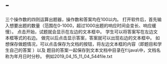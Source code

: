 # -
三个操作数的四则运算出题器，操作数和答案均在100以内。
打开软件后，首先输入想要出题的数量（范围在0-1000，超过1000出题的响应时间会变长、响应缓慢）。
点击开始，试题就会显示在左边的文本框中。
学生可以将答案写在左边文本框等式的右边。
做完以后点击显示答案，答案就可以出现右边的文本框中。
如想保存做题情况，可以点击保存为文档的按钮，将左边文本框的内容（即题目和学生自己的答案 ）以及
题目的答案一起保存到文本文档中目录在f:\\java\\中，文档名称为年月日时分秒。
例如2019_04_15_11_04_544file.txt
